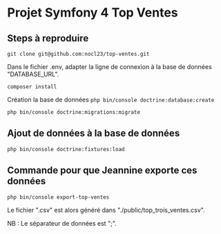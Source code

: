 # Projet Symfony 4 Top Ventes

## Steps à reproduire

``git clone git@github.com:nocl23/top-ventes.git``

Dans le fichier .env, adapter la ligne de connexion à la base de données "DATABASE_URL".

``composer install``

Création la base de données
``php bin/console doctrine:database:create``

``php bin/console doctrine:migrations:migrate``

## Ajout de données à la base de données

``php bin/console doctrine:fixtures:load``

## Commande pour que Jeannine exporte ces données

``php bin/console export-top-ventes``

Le fichier ".csv" est alors généré dans "./public/top_trois_ventes.csv".

NB : Le séparateur de données est ";".
